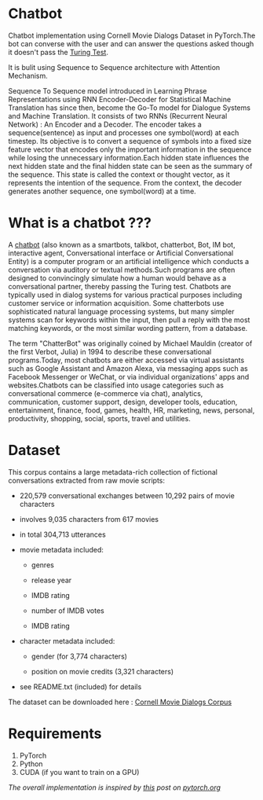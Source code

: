 # Chatbot
Chatbot implementation using Cornell Movie Dialogs Dataset in PyTorch.The bot can converse with the user and can answer the questions asked though it doesn't pass the [Turing Test](https://en.wikipedia.org/wiki/Turing_test).

It is bulit using Sequence to Sequence architecture with Attention Mechanism.

Sequence To Sequence model introduced in Learning Phrase Representations using RNN Encoder-Decoder for Statistical Machine Translation has since then, become the Go-To model for Dialogue Systems and Machine Translation. It consists of two RNNs (Recurrent Neural Network) : An Encoder and a Decoder. The encoder takes a sequence(sentence) as input and processes one symbol(word) at each timestep. Its objective is to convert a sequence of symbols into a fixed size feature vector that encodes only the important information in the sequence while losing the unnecessary information.Each hidden state influences the next hidden state and the final hidden state can be seen as the summary of the sequence. This state is called the context or thought vector, as it represents the intention of the sequence. From the context, the decoder generates another sequence, one symbol(word) at a time.

# What is a chatbot ???

A [chatbot](https://en.wikipedia.org/wiki/Chatbot) (also known as a smartbots, talkbot, chatterbot, Bot, IM bot, interactive agent, Conversational interface or Artificial Conversational Entity) 
is a computer program or an artificial intelligence which conducts a conversation via auditory or textual methods.Such programs are often 
designed to convincingly simulate how a human would behave as a conversational partner, thereby passing the Turing test. Chatbots are 
typically used in dialog systems for various practical purposes including customer service or information acquisition. Some chatterbots 
use sophisticated natural language processing systems, but many simpler systems scan for keywords within the input, then pull a reply 
with the most matching keywords, or the most similar wording pattern, from a database.

The term "ChatterBot" was originally coined by Michael Mauldin (creator of the first Verbot, Julia) in 1994 to describe these 
conversational programs.Today, most chatbots are either accessed via virtual assistants such as Google Assistant and Amazon Alexa, via 
messaging apps such as Facebook Messenger or WeChat, or via individual organizations' apps and websites.Chatbots can be classified into 
usage categories such as conversational commerce (e-commerce via chat), analytics, communication, customer support, design, 
developer tools, education, entertainment, finance, food, games, health, HR, marketing, news, personal, productivity, shopping, social, 
sports, travel and utilities.


# Dataset

This corpus contains a large metadata-rich collection of fictional conversations extracted from raw movie scripts:

* 220,579 conversational exchanges between 10,292 pairs of movie characters

* involves 9,035 characters from 617 movies

* in total 304,713 utterances

* movie metadata included:

    * genres

    * release year

    * IMDB rating

    * number of IMDB votes

    * IMDB rating

* character metadata included:

    * gender (for 3,774 characters)

    * position on movie credits (3,321 characters)

* see README.txt (included) for details

The dataset can be downloaded here : [Cornell Movie Dialogs Corpus](https://www.cs.cornell.edu/~cristian/Cornell_Movie-Dialogs_Corpus.html)
# Requirements

1. PyTorch
2. Python
3. CUDA (if you want to train on a GPU)

*The overall implementation is inspired by [this](https://pytorch.org/tutorials/beginner/chatbot_tutorial.html) post on [pytorch.org](https://pytorch.org/)*
